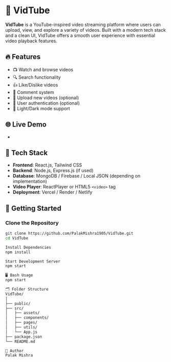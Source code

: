 # 🎥 VidTube

**VidTube** is a YouTube-inspired video streaming platform where users can upload, view, and explore a variety of videos. Built with a modern tech stack and a clean UI, VidTube offers a smooth user experience with essential video playback features.

## 🔥 Features

- 📺 Watch and browse videos
- 🔍 Search functionality
- 👍 Like/Dislike videos
- 💬 Comment system
- 📁 Upload new videos (optional)
- 👤 User authentication (optional)
- 🌙 Light/Dark mode support

## 🌐 Live Demo

-

## 🧰 Tech Stack

- **Frontend**: React.js, Tailwind CSS
- **Backend**: Node.js, Express.js (if used)
- **Database**: MongoDB / Firebase / Local JSON (depending on implementation)
- **Video Player**: ReactPlayer or HTML5 `<video>` tag
- **Deployment**: Vercel / Render / Netlify

## 🚀 Getting Started

### Clone the Repository

```bash
git clone https://github.com/PalakMishra1905/VidTube.git
cd VidTube

Install Dependencies
npm install

Start Development Server
npm start

🖥️ Bash Usage
npm start

🗂️ Folder Structure
VidTube/
│
├── public/
├── src/
│   ├── assets/
│   ├── components/
│   ├── pages/
│   ├── utils/
│   └── App.js
├── package.json
└── README.md

👤 Author
Palak Mishra
